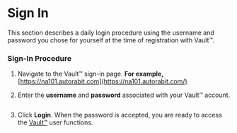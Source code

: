 # Sign In

This section describes a daily login procedure using the username and password you chose for yourself at the time of registration with Vault™.

### Sign-In Procedure <a href="#signin-procedure" id="signin-procedure"></a>

1. Navigate to the Vault™ sign-in page. **For example,** [https://na101.autorabit.com](https://na101.autorabit.com/)
2.  Enter the **username** and **password** associated with your Vault™ account.

    <figure><img src="https://cdn.document360.io/8711f4e7-c040-4616-aac9-d947f87e4619/Images/Documentation/image-1623234986538.png" alt=""><figcaption></figcaption></figure>
3. Click **Login**. When the password is accepted, you are ready to access the [Vault™](https://www.autorabit.com/products/vault-data-backup-recovery/) user functions.
